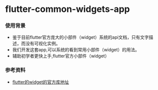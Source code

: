 # flutter-common-widgets-app

### 使用背景
* 鉴于目前flutter官方庞大的小部件（widget）系统的api文档，只有文字描述，而没有可视化实例。
* 我们开发这套app,可以系统的看到常用小部件（widget）的用法。
* 辅助初学者更快上手,flutter官方小部件（widget）



### 参考资料

* [flutter的widget的官方库地址]( https://docs.flutter.kim/widgets/widgets-library.html)

